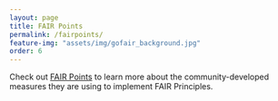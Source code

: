 ```yaml
---
layout: page
title: FAIR Points
permalink: /fairpoints/
feature-img: "assets/img/gofair_background.jpg"
order: 6
---
```


Check out <a href= "https://www.fairpoints.org/">FAIR Points</a> to learn more about the community-developed measures they are using to implement FAIR Principles.
